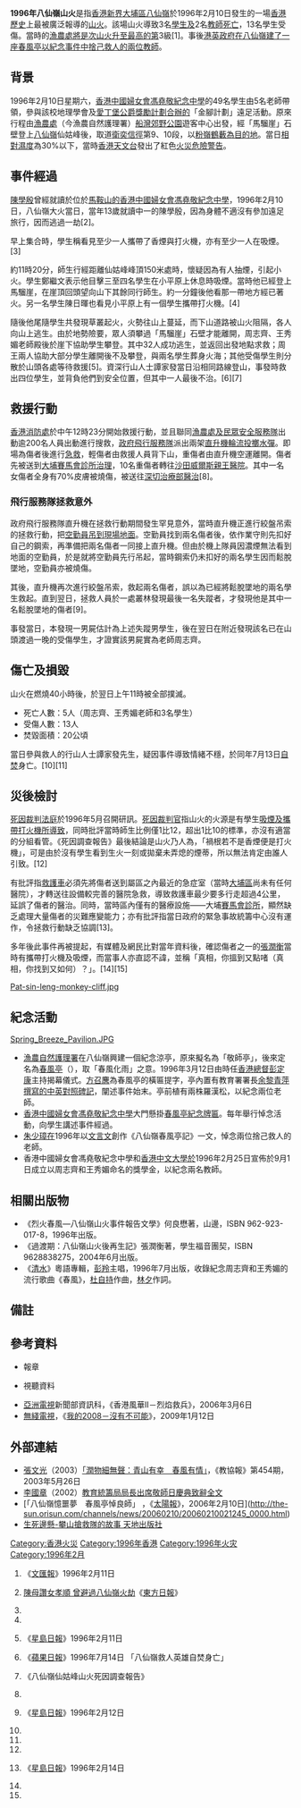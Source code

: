 **1996年八仙嶺山火**是指[香港](../Page/香港.md "wikilink")[新界](../Page/新界.md "wikilink")[大埔區](../Page/大埔區.md "wikilink")[八仙嶺](../Page/八仙嶺.md "wikilink")於1996年2月10日發生的一場[香港歷史](../Page/香港歷史.md "wikilink")上最被廣泛報導的[山火](../Page/山火.md "wikilink")。該場山火導致3名[學生及](https://zh.wikipedia.org/wiki/學生 "wikilink")2名[教師死亡](https://zh.wikipedia.org/wiki/教師 "wikilink")，13名學生受傷。當時的[漁農處將是次山火升至最高的第](https://zh.wikipedia.org/wiki/漁農處 "wikilink")3級\[1\]。事後[港英政府在八仙嶺建了一座](https://zh.wikipedia.org/wiki/港英政府 "wikilink")[春風亭以紀念事件中捨己救人的兩位教師](https://zh.wikipedia.org/wiki/春風亭 "wikilink")。

## 背景

1996年2月10日星期六，[香港中國婦女會馮堯敬紀念中學](../Page/香港中國婦女會馮堯敬紀念中學.md "wikilink")的49名學生由5名老師帶領，參與該校地理學會及[愛丁堡公爵獎勵計劃合辦的](https://zh.wikipedia.org/wiki/愛丁堡公爵獎勵計劃 "wikilink")「金腳計劃」遠足活動。原來行程由[漁農處](https://zh.wikipedia.org/wiki/漁農處 "wikilink")（今漁農自然護理署）[船灣郊野公園](../Page/船灣郊野公園.md "wikilink")遊客中心出發，經「馬騮崖」石壁登上[八仙嶺](../Page/八仙嶺.md "wikilink")仙姑峰後，取道[衛奕信徑](../Page/衛奕信徑.md "wikilink")第9、10段，以[粉嶺](../Page/粉嶺.md "wikilink")[鶴藪為目的地](https://zh.wikipedia.org/wiki/鶴藪 "wikilink")。當日[相對濕度](../Page/相對濕度.md "wikilink")為30%以下，當時[香港天文台](../Page/香港天文台.md "wikilink")發出了紅色[火災危險警告](../Page/香港火災危險警告.md "wikilink")。

## 事件經過

[陳學殷](../Page/陳學殷.md "wikilink")曾經就讀於位於[馬鞍山的](../Page/馬鞍山_\(香港市鎮\).md "wikilink")[香港中國婦女會馮堯敬紀念中學](../Page/香港中國婦女會馮堯敬紀念中學.md "wikilink")，1996年2月10日，八仙嶺大火當日，當年13歲就讀中一的陳學殷，因為身體不適沒有參加遠足旅行，因而逃過一劫\[2\]。

早上集合時，學生稱看見至少一人攜帶了香煙與打火機，亦有至少一人在吸煙。\[3\]

約11時20分，師生行經距離仙姑峰峰頂150米處時，懷疑因為有人抽煙，引起小火。學生鄭繼文表示他目擊三至四名學生在小平原上休息時吸煙。當時他已經登上馬騮崖，在崖頂回頭望向山下其餘同行師生。約一分鐘後他看那一帶地方經已著火。另一名學生陳日暉也看見小平原上有一個學生攜帶打火機。\[4\]

隨後他尾隨學生共發現草叢起火，火勢往山上蔓延，而下山道路被山火阻隔，各人向山上逃生。由於地勢險要，眾人須攀過「馬騮崖」石壁才能離開，周志齊、王秀媚老師殿後於崖下協助學生攀登。其中32人成功逃生，並返回出發地點求救；周王兩人協助大部分學生離開後不及攀登，與兩名學生葬身火海；其他受傷學生則分散於山頭各處等待救援\[5\]。資深行山人士譚家發當日沿相同路線登山，事發時救出四位學生，並背負他們到安全位置，但其中一人最後不治。\[6\]\[7\]

## 救援行動

[香港消防處](../Page/香港消防處.md "wikilink")於中午12時23分開始救援行動，並且聯同[漁農處及](https://zh.wikipedia.org/wiki/漁農處 "wikilink")[民眾安全服務隊](../Page/民眾安全服務隊.md "wikilink")出動逾200名人員出動進行搜救，[政府飛行服務隊](../Page/政府飛行服務隊.md "wikilink")派出兩架[直升機輪流投擲](https://zh.wikipedia.org/wiki/直升機 "wikilink")[水彈](https://zh.wikipedia.org/wiki/水彈 "wikilink")。即場為傷者後進行[急救](../Page/急救.md "wikilink")，輕傷者由救援人員背下山，重傷者由直升機空運離開。傷者先被送到[大埔賽馬會診所治理](https://zh.wikipedia.org/wiki/大埔賽馬會診所 "wikilink")，10名重傷者轉往[沙田](https://zh.wikipedia.org/wiki/沙田 "wikilink")[威爾斯親王醫院](../Page/威爾斯親王醫院.md "wikilink")。其中一名女傷者全身有70%皮膚被燒傷，被送往[深切治療部醫治](https://zh.wikipedia.org/wiki/深切治療部 "wikilink")\[8\]。

### 飛行服務隊拯救意外

政府飛行服務隊直升機在拯救行動期間發生罕見意外，當時直升機正進行絞盤吊索的拯救行動，把[空勤員吊到現場地面](https://zh.wikipedia.org/wiki/空勤員 "wikilink")。空勤員找到兩名傷者後，依作業守則先扣好自己的鋼索，再準備把兩名傷者一同接上直升機。但由於機上隊員因濃煙無法看到地面的空勤員，於是就將空勤員先行吊起，當時鋼索仍未扣好的兩名學生因而鬆脫墜地，空勤員亦被燒傷。

其後，直升機再次進行絞盤吊索，救起兩名傷者，誤以為已經將鬆脫墜地的兩名學生救起。直到翌日，拯救人員於一處叢林發現最後一名失蹤者，才發現他是其中一名鬆脫墜地的傷者\[9\]。

事發當日，本發現一男屍估計為上述失蹤男學生，後在翌日在附近發現該名已在山頭渡過一晚的受傷學生，才證實該男屍實為老師周志齊。

## 傷亡及損毀

山火在燃燒40小時後，於翌日上午11時被全部撲滅。

  - 死亡人數：5人（周志齊、王秀媚老師和3名學生）
  - 受傷人數：13人
  - 焚毀面積：20公頃

當日參與救人的行山人士譚家發先生，疑因事件導致情緒不穩，於同年7月13日[自焚](../Page/自焚.md "wikilink")身亡。\[10\]\[11\]

## 災後檢討

[死因裁判法庭](../Page/死因裁判法庭.md "wikilink")於1996年5月召開研訊。[死因裁判官](../Page/死因裁判官.md "wikilink")指山火的火源是有學生[吸煙及攜帶](https://zh.wikipedia.org/wiki/吸煙 "wikilink")[打火機所導致](https://zh.wikipedia.org/wiki/打火機 "wikilink")，同時批評當時師生比例僅1比12，超出1比10的標準，亦沒有適當的分組看管。《死因調查報告》最後結論是山火乃人為，「禍根若不是香煙便是打火機」，可是由於沒有學生看到生火一刻或拋棄未弄熄的煙蒂，所以無法肯定由誰人引致。\[12\]

有批評指[救護車](../Page/救護車.md "wikilink")必須先將傷者送到屬區之內最近的急症室（當時[大埔區](../Page/大埔區.md "wikilink")尚未有任何醫院），才轉送往設備較完善的醫院急救，導致救護車最少要多行走超過4公里，延誤了傷者的醫治。同時，當時區內僅有的醫療設施——大埔[賽馬會診所](../Page/香港賽馬會.md "wikilink")，顯然缺乏處理大量傷者的災難應變能力；亦有批評指當日政府的緊急事故統籌中心沒有運作，令拯救行動缺乏協調\[13\]。

多年後此事件再被提起，有媒體及網民比對當年資料後，確認傷者之一的[張潤衡](../Page/張潤衡.md "wikilink")當時有攜帶打火機及吸煙，而當事人亦直認不諱，並稱「真相，你搵到又點啫（真相，你找到又如何）？」。\[14\]\[15\]

[Pat-sin-leng-monkey-cliff.jpg](https://zh.wikipedia.org/wiki/File:Pat-sin-leng-monkey-cliff.jpg "fig:Pat-sin-leng-monkey-cliff.jpg")

## 紀念活動

[Spring_Breeze_Pavilion.JPG](https://zh.wikipedia.org/wiki/File:Spring_Breeze_Pavilion.JPG "fig:Spring_Breeze_Pavilion.JPG")

  - [漁農自然護理署](../Page/漁農自然護理署.md "wikilink")在八仙嶺興建一個紀念涼亭，原來擬名為「敬師亭」，後來定名為[春風亭](https://zh.wikipedia.org/wiki/春風亭 "wikilink")（），取「春風化雨」之意。1996年3月12日由時任[香港總督](../Page/香港總督.md "wikilink")[彭定康](../Page/彭定康.md "wikilink")主持揭幕儀式。[方召麐](../Page/方召麐.md "wikilink")為春風亭的橫匾提字，亭內置有教育署署長[余黎青萍撰寫的中英對照碑記](https://zh.wikipedia.org/wiki/余黎青萍 "wikilink")，闡述事件始末。亭前植有兩株羅漢松，以紀念兩位老師。
  - [香港中國婦女會馮堯敬紀念中學](../Page/香港中國婦女會馮堯敬紀念中學.md "wikilink")大門懸掛[春風亭紀念牌匾](https://zh.wikipedia.org/wiki/春風亭 "wikilink")。每年舉行悼念活動，向學生講述事件經過。
  - [朱少璋在](https://zh.wikipedia.org/wiki/朱少璋 "wikilink")1996年以[文言文](../Page/文言文.md "wikilink")創作《八仙嶺春風亭記》一文，悼念兩位捨己救人的老師。
  - 香港中國婦女會馮堯敬紀念中學和[香港中文大學於](https://zh.wikipedia.org/wiki/香港中文大學 "wikilink")1996年2月25日宣佈於9月1日成立以周志齊和王秀媚命名的獎學金，以紀念兩名教師。

## 相關出版物

  - 《烈火春風—八仙嶺山火事件報告文學》何良懋著，山邊，ISBN 962-923-017-8，1996年出版。
  - 《過渡期：八仙嶺山火後再生記》張潤衡著，學生福音團契，ISBN 9628838275，2004年6月出版。
  - 《[清水](../Page/清水_\(專輯\).md "wikilink")》粵語專輯，[彭羚](../Page/彭羚.md "wikilink")主唱，1996年7月出版，收錄紀念周志齊和王秀媚的流行歌曲《春風》，[杜自持](../Page/杜自持.md "wikilink")作曲，[林夕](../Page/林夕.md "wikilink")作詞。

## 備註

## 參考資料

  - 報章

<!-- end list -->

  - 視聽資料

<!-- end list -->

  - [亞洲電視](../Page/亞洲電視.md "wikilink")新聞部資訊科，《香港風華II－烈焰救兵》，2006年3月6日
  - [無綫電視](../Page/電視廣播有限公司.md "wikilink")，《[我的2008－沒有不可能](https://web.archive.org/web/20090116204113/http://mytv.tvb.com/lifestyle/ayeartoremember/9659)》，2009年1月12日</span>

## 外部連結

  - [張文光](../Page/張文光.md "wikilink")（2003）[「潤物細無聲：青山有幸　春風有情」](https://archive.is/20130503033052/http://www.hkptu.org/ptu/director/pubdep/ptunews/454/cheung-passage.htm)，《教協報》第454期，2003年5月26日
  - [李國章](../Page/李國章.md "wikilink")（2002）[教育統籌局局長出席敬師日慶典致辭全文](http://www.info.gov.hk/gia/general/200209/10/0910141.htm)
  - [「八仙嶺憶噩夢　春風亭悼良師」 ，《[太陽報](../Page/太陽報_\(香港\).md "wikilink")》，2006年2月10日](http://the-sun.orisun.com/channels/news/20060210/20060210021245_0000.html)
  - [生死邊懸-攀山搶救隊的故事 天地出版社](https://web.archive.org/web/20160304185616/http://www.cosmosbooks.com.hk/search/search_product.asp?bookid=303184)

[Category:香港火災](https://zh.wikipedia.org/wiki/Category:香港火災 "wikilink") [Category:1996年香港](https://zh.wikipedia.org/wiki/Category:1996年香港 "wikilink") [Category:1996年火灾](https://zh.wikipedia.org/wiki/Category:1996年火灾 "wikilink") [Category:1996年2月](https://zh.wikipedia.org/wiki/Category:1996年2月 "wikilink")

1.  《[文匯報](../Page/文汇报_\(香港\).md "wikilink")》1996年2月11日

2.  [陳母讚女孝順 曾避過八仙嶺火劫](http://orientaldaily.on.cc/cnt/news/20110115/00176_005.html)《[東方日報](https://zh.wikipedia.org/wiki/東方日報 "wikilink")》

3.
4.
5.  《[星島日報](../Page/星島日報.md "wikilink")》1996年2月11日

6.  《[蘋果日報](../Page/蘋果日報_\(香港\).md "wikilink")》1996年7月14日 「八仙嶺救人英雄自焚身亡」

7.  《八仙嶺仙姑峰山火死因調查報告》

8.

9.  《[星島日報](../Page/星島日報.md "wikilink")》1996年2月12日

10.
11.
12.
13. 《[星島日報](../Page/星島日報.md "wikilink")》1996年2月14日

14.

15.